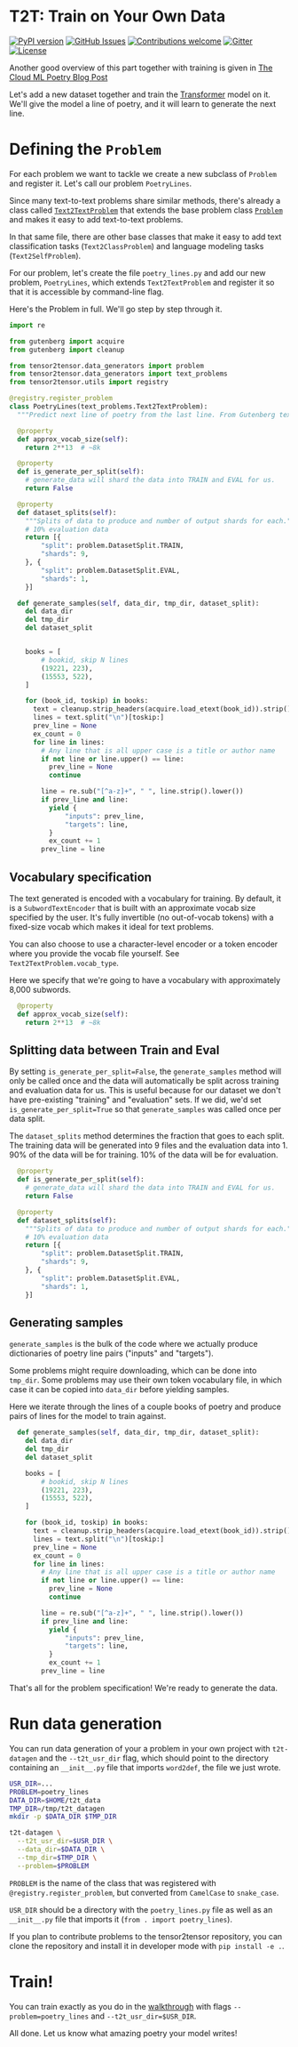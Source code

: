 # T2T: Train on Your Own Data

[![PyPI
version](https://badge.fury.io/py/tensor2tensor.svg)](https://badge.fury.io/py/tensor2tensor)
[![GitHub
Issues](https://img.shields.io/github/issues/tensorflow/tensor2tensor.svg)](https://github.com/tensorflow/tensor2tensor/issues)
[![Contributions
welcome](https://img.shields.io/badge/contributions-welcome-brightgreen.svg)](CONTRIBUTING.md)
[![Gitter](https://img.shields.io/gitter/room/nwjs/nw.js.svg)](https://gitter.im/tensor2tensor/Lobby)
[![License](https://img.shields.io/badge/License-Apache%202.0-brightgreen.svg)](https://opensource.org/licenses/Apache-2.0)

Another good overview of this part together with training is given in
[The Cloud ML Poetry Blog
Post](https://cloud.google.com/blog/big-data/2018/02/cloud-poetry-training-and-hyperparameter-tuning-custom-text-models-on-cloud-ml-engine)

Let's add a new dataset together and train the
[Transformer](https://github.com/tensorflow/tensor2tensor/tree/master/tensor2tensor/models/transformer.py)
model on it. We'll give the model a line of poetry, and it will learn to
generate the next line.

# Defining the `Problem`

For each problem we want to tackle we create a new subclass of `Problem` and
register it. Let's call our problem `PoetryLines`.

Since many text-to-text problems share similar methods, there's already a class
called
[`Text2TextProblem`](https://github.com/tensorflow/tensor2tensor/tree/master/tensor2tensor/data_generators/text_problems.py)
that extends the base problem class
[`Problem`](https://github.com/tensorflow/tensor2tensor/tree/master/tensor2tensor/data_generators/problem.py)
and makes it easy to add text-to-text problems.

In that same file, there are other base classes that make it easy to add text
classification tasks (`Text2ClassProblem`) and language modeling tasks
(`Text2SelfProblem`).

For our problem, let's create the file `poetry_lines.py` and add our new
problem, `PoetryLines`, which extends `Text2TextProblem` and register it so that
it is accessible by command-line flag.

Here's the Problem in full. We'll go step by step through it.

```python
import re

from gutenberg import acquire
from gutenberg import cleanup

from tensor2tensor.data_generators import problem
from tensor2tensor.data_generators import text_problems
from tensor2tensor.utils import registry

@registry.register_problem
class PoetryLines(text_problems.Text2TextProblem):
  """Predict next line of poetry from the last line. From Gutenberg texts."""

  @property
  def approx_vocab_size(self):
    return 2**13  # ~8k

  @property
  def is_generate_per_split(self):
    # generate_data will shard the data into TRAIN and EVAL for us.
    return False

  @property
  def dataset_splits(self):
    """Splits of data to produce and number of output shards for each."""
    # 10% evaluation data
    return [{
        "split": problem.DatasetSplit.TRAIN,
        "shards": 9,
    }, {
        "split": problem.DatasetSplit.EVAL,
        "shards": 1,
    }]

  def generate_samples(self, data_dir, tmp_dir, dataset_split):
    del data_dir
    del tmp_dir
    del dataset_split


    books = [
        # bookid, skip N lines
        (19221, 223),
        (15553, 522),
    ]

    for (book_id, toskip) in books:
      text = cleanup.strip_headers(acquire.load_etext(book_id)).strip()
      lines = text.split("\n")[toskip:]
      prev_line = None
      ex_count = 0
      for line in lines:
        # Any line that is all upper case is a title or author name
        if not line or line.upper() == line:
          prev_line = None
          continue

        line = re.sub("[^a-z]+", " ", line.strip().lower())
        if prev_line and line:
          yield {
              "inputs": prev_line,
              "targets": line,
          }
          ex_count += 1
        prev_line = line
```

## Vocabulary specification

The text generated is encoded with a vocabulary for training. By default, it is
a `SubwordTextEncoder` that is built with an approximate vocab size specified by
the user. It's fully invertible (no out-of-vocab tokens) with a fixed-size vocab
which makes it ideal for text problems.

You can also choose to use a character-level encoder or a token encoder where
you provide the vocab file yourself. See `Text2TextProblem.vocab_type`.

Here we specify that we're going to have a vocabulary with approximately 8,000
subwords.

```python
  @property
  def approx_vocab_size(self):
    return 2**13  # ~8k
```

## Splitting data between Train and Eval

By setting `is_generate_per_split=False`, the `generate_samples` method will
only be called once and the data will automatically be split across training and
evaluation data for us. This is useful because for our dataset we don't have
pre-existing "training" and "evaluation" sets. If we did, we'd set
`is_generate_per_split=True` so that `generate_samples` was called once per data
split.

The `dataset_splits` method determines the fraction that goes to each split. The
training data will be generated into 9 files and the evaluation data into 1.
90% of the data will be for training. 10% of the data will be for evaluation.

```python
  @property
  def is_generate_per_split(self):
    # generate_data will shard the data into TRAIN and EVAL for us.
    return False

  @property
  def dataset_splits(self):
    """Splits of data to produce and number of output shards for each."""
    # 10% evaluation data
    return [{
        "split": problem.DatasetSplit.TRAIN,
        "shards": 9,
    }, {
        "split": problem.DatasetSplit.EVAL,
        "shards": 1,
    }]
```

## Generating samples

`generate_samples` is the bulk of the code where we actually produce
dictionaries of poetry line pairs ("inputs" and "targets").

Some problems might require downloading, which can be done into `tmp_dir`. Some
problems may use their own token vocabulary file, in which case it can be copied
into `data_dir` before yielding samples.

Here we iterate through the lines of a couple books of poetry and produce pairs
of lines for the model to train against.

```python
  def generate_samples(self, data_dir, tmp_dir, dataset_split):
    del data_dir
    del tmp_dir
    del dataset_split

    books = [
        # bookid, skip N lines
        (19221, 223),
        (15553, 522),
    ]

    for (book_id, toskip) in books:
      text = cleanup.strip_headers(acquire.load_etext(book_id)).strip()
      lines = text.split("\n")[toskip:]
      prev_line = None
      ex_count = 0
      for line in lines:
        # Any line that is all upper case is a title or author name
        if not line or line.upper() == line:
          prev_line = None
          continue

        line = re.sub("[^a-z]+", " ", line.strip().lower())
        if prev_line and line:
          yield {
              "inputs": prev_line,
              "targets": line,
          }
          ex_count += 1
        prev_line = line
```

That's all for the problem specification! We're ready to generate the data.

# Run data generation

You can run data generation of your a problem in your own project with
`t2t-datagen` and the `--t2t_usr_dir` flag, which should point to the directory
containing an `__init__.py` file that imports `word2def`, the file we just
wrote.

```bash
USR_DIR=...
PROBLEM=poetry_lines
DATA_DIR=$HOME/t2t_data
TMP_DIR=/tmp/t2t_datagen
mkdir -p $DATA_DIR $TMP_DIR

t2t-datagen \
  --t2t_usr_dir=$USR_DIR \
  --data_dir=$DATA_DIR \
  --tmp_dir=$TMP_DIR \
  --problem=$PROBLEM
```

`PROBLEM` is the name of the class that was registered with
`@registry.register_problem`, but converted from `CamelCase` to `snake_case`.

`USR_DIR` should be a directory with the `poetry_lines.py` file as well as an
`__init__.py` file that imports it (`from . import poetry_lines`).

If you plan to contribute problems to the tensor2tensor repository, you can
clone the repository and install it in developer mode with `pip install -e .`.

# Train!

You can train exactly as you do in the [walkthrough](walkthrough.md) with flags
`--problem=poetry_lines` and `--t2t_usr_dir=$USR_DIR`.

All done. Let us know what amazing poetry your model writes!
